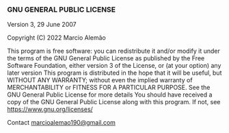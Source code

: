 ### GNU GENERAL PUBLIC LICENSE

Version 3, 29 June 2007

Copyright (C) 2022  Marcio Alemão

 This program is free software: you can redistribute it and/or modify
it under the terms of the GNU General Public License as published by
the Free Software Foundation, either version 3 of the License, or
(at your option) any later version
This program is distributed in the hope that it will be useful,
but WITHOUT ANY WARRANTY; without even the implied warranty of
MERCHANTABILITY or FITNESS FOR A PARTICULAR PURPOSE.  See the
GNU General Public License for more details
You should have received a copy of the GNU General Public License
along with this program.  If not, see <https://www.gnu.org/licenses/>

Contact <marcioalemao190@gmail.com>
